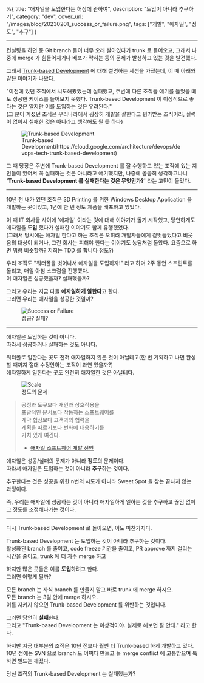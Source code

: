 %{
title: "애자일을 도입한다는 허상에 관하여",
description: "도입이 아니라 추구하기",
category: "dev",
cover_url: "/images/blog/20230201_success_or_failure.png",
tags: ["개발", "애자일", "정도", "추구"]
}

---

컨설팅을 하던 중 Git branch 들이 너무 오래 살아있다가 trunk 로 들어오고, 그래서 나중에 merge 가 힘들어지거나 배포가 막히는 등의 문제가 발생하고 있는 것을 발견했다.

그래서 [Trunk-based Development](https://trunkbaseddevelopment.com/) 에 대해 설명하는 세션을 가졌는데, 이 때 아래와 같은 이야기가 나왔다.

"이전에 있던 조직에서 시도해봤었는데 실패했고, 주변에 다른 조직들 얘기를 들었을 떄도 성공한 케이스를 들어보지 못했다. Trunk-based Development 이 이상적으로 좋다는 것은 알지만 이를 도입하는 것은 우려된다."\
(그 분이 계셨던 조직은 우리나라에서 굉장히 개발을 잘한다고 평가받는 조직이라, 실력이 없어서 실패한 것은 아니라고 생각해도 될 듯 하다)

<figure>
  <img src="/images/blog/20230201_trunk_based_development.svg" alt="Trunk-based Development">
  <figcaption>Trunk-based Development(https://cloud.google.com/architecture/devops/devops-tech-trunk-based-development)</figcaption>
</figure>

그 때 당장은 주변에 Trunk-based Development 를 잘 수행하고 있는 조직에 있는 지인들이 있어서 꼭 실패하는 것은 아니라고 얘기했지만, 나중에 곰곰히 생각하고나니 **'Trunk-based Development 를 실패한다는 것은 무엇인가?'** 라는 고민이 들었다.

---

10년 전 내가 있던 조직은 3D Printing 를 위한 Windows Desktop Application 을 개발하는 곳이었고, 1년에 한 번 정도 제품을 배포하고 있었다.

이 때 IT 회사들 사이에 '애자일' 이라는 것에 대해 이야기가 돌기 시작했고, 당연하게도 애자일을 **도입** 했다가 실패한 이야기도 함께 유행했었다.\
(그래서 당시에는 애자일 한다고 하는 조직은 오히려 개발자들에게 겉멋들었다고 비웃음의 대상이 되거나, 그런 회사는 피해야 한다는 이야기도 농담처럼 돌았다. 요즘으로 하면 뭐랑 비슷할까? 저희는 TDD 를 합니다 정도?)

우리 조직도 "워터폴을 벗어나서 애자일을 도입하자!" 라고 하며 2주 동안 스프린트를 돌리고, 매일 아침 스크럼을 진행했다.\
이 애자일은 성공했을까? 실패했을까?

그리고 우리는 지금 다들 **애자일하게 일한다**고 한다.\
그러면 우리는 애자일을 성공한 것일까?

<figure>
  <img src="/images/blog/20230201_success_or_failure.png" alt="Success or Failure">
  <figcaption>성공? 실패?</figcaption>
</figure>

---

애자일은 도입하는 것이 아니다.\
따라서 성공하거나 실패하는 것도 아니다.

워터폴로 일한다는 곳도 전혀 애자일하지 않은 것이 아닐테고(한 번 기획하고 나면 완성할 때까지 절대 수정안하는 조직이 과연 있을까?)\
애자일하게 일한다는 곳도 완전히 애자일한 것은 아닐테다.

<figure>
  <img src="/images/blog/20230201_scale.png" alt="Scale">
  <figcaption>정도의 문제</figcaption>
</figure>

> 공정과 도구보다 개인과 상호작용을\
> 포괄적인 문서보다 작동하는 소프트웨어를\
> 계약 협상보다 고객과의 협력을\
> 계획을 따르기보다 변화에 대응하기를\
> 가치 있게 여긴다.
> - [애자일 소프트웨어 개발 선언](https://agilemanifesto.org/iso/ko/manifesto.html)

애자일은 성공/실패의 문제가 아니라 **정도**의 문제이다.\
따라서 애자일은 도입하는 것이 아니라 **추구**하는 것이다.

추구한다는 것은 성공을 위한 n번의 시도가 아니라 Sweet Spot 을 찾는 끝나지 않는 과정이다.

즉, 우리는 애자일에 성공하는 것이 아니라 애자일하게 일하는 것을 추구하고 끊임 없이 그 정도를 조정해나가는 것이다.

---

다시 Trunk-based Development 로 돌아오면, 이도 마찬가지다.

Trunk-based Development 는 도입하는 것이 아니라 추구하는 것이다.\
활성화된 branch 를 줄이고, code freeze 기간을 줄이고, PR approve 까지 걸리는 시간을 줄이고, trunk 에 더 자주 merge 하고

하지만 많은 곳들은 이를 **도입**하려고 한다.\
그러면 어떻게 될까?

모든 branch 는 자식 branch 를 만들지 말고 바로 trunk 에 merge 하시오.\
모든 branch 는 3일 안에 merge 하시오.\
이를 지키지 않으면 Trunk-based Development 를 위반하는 것입니다.

그러면 당연히 **실패**한다.\
그리고 "Trunk-based Development 는 이상적이야. 실제로 해보면 잘 안돼." 라고 한다.

하지만 지금 대부분의 조직은 10년 전보다 훨씬 더 Trunk-based 하게 개발하고 있다.\
10년 전에는 SVN 으로 branch 도 어쩌다 만들고 늘 merge conflict 에 고통받으며 툭하면 빌드는 깨졌다.

당신 조직의 Trunk-based Development 는 실패했는가?
